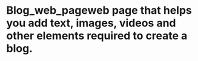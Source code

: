 # Blog_web_pageweb page that helps you add text, images, videos and other elements required to create a blog.
